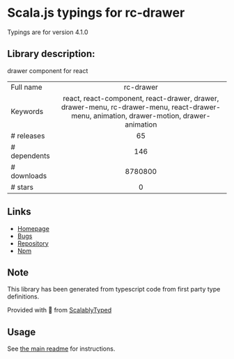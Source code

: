 
# Scala.js typings for rc-drawer

Typings are for version 4.1.0

## Library description:
drawer component for react

|                    |                 |
| ------------------ | :-------------: |
| Full name          | rc-drawer |
| Keywords           | react, react-component, react-drawer, drawer, drawer-menu, rc-drawer-menu, react-drawer-menu, animation, drawer-motion, drawer-animation |
| # releases         | 65 |
| # dependents       | 146 |
| # downloads        | 8780800 |
| # stars            | 0 |

## Links
- [Homepage](https://github.com/ant-motion/drawer)
- [Bugs](https://github.com/ant-motion/drawer/issues)
- [Repository](https://github.com/ant-motion/drawer)
- [Npm](https://www.npmjs.com/package/rc-drawer)
    


## Note
This library has been generated from typescript code from first party type definitions.

Provided with :purple_heart: from [ScalablyTyped](https://github.com/oyvindberg/ScalablyTyped)

## Usage
See [the main readme](../../readme.md) for instructions.


